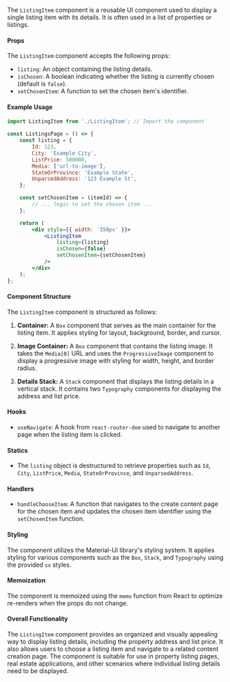 The `ListingItem` component is a reusable UI component used to display a single listing item with its details. It is
often used in a list of properties or listings.

#### Props

The `ListingItem` component accepts the following props:

- `listing`: An object containing the listing details.
- `isChosen`: A boolean indicating whether the listing is currently chosen (default is `false`).
- `setChosenItem`: A function to set the chosen item's identifier.

#### Example Usage

```jsx static
import ListingItem from './ListingItem'; // Import the component

const ListingsPage = () => {
	const listing = {
		Id: 123,
		City: 'Example City',
		ListPrice: 500000,
		Media: ['url-to-image'],
		StateOrProvince: 'Example State',
		UnparsedAddress: '123 Example St',
	};

	const setChosenItem = (itemId) => {
		// ... logic to set the chosen item ...
	};

	return (
		<div style={{ width: '350px' }}>
			<ListingItem
				listing={listing}
				isChosen={false}
				setChosenItem={setChosenItem}
			/>
		</div>
	);
};
```

#### Component Structure

The `ListingItem` component is structured as follows:

1. **Container:** A `Box` component that serves as the main container for the listing item. It applies styling for
   layout, background, border, and cursor.

2. **Image Container:** A `Box` component that contains the listing image. It takes the `Media[0]` URL and uses
   the `ProgressiveImage` component to display a progressive image with styling for width, height, and border radius.

3. **Details Stack:** A `Stack` component that displays the listing details in a vertical stack. It contains
   two `Typography` components for displaying the address and list price.

#### Hooks

- `useNavigate`: A hook from `react-router-dom` used to navigate to another page when the listing item is clicked.

#### Statics

- The `listing` object is destructured to retrieve properties such
  as `Id`, `City`, `ListPrice`, `Media`, `StateOrProvince`, and `UnparsedAddress`.

#### Handlers

- `handleChooseItem`: A function that navigates to the create content page for the chosen item and updates the chosen
  item identifier using the `setChosenItem` function.

#### Styling

The component utilizes the Material-UI library's styling system. It applies styling for various components such as
the `Box`, `Stack`, and `Typography` using the provided `sx` styles.

#### Memoization

The component is memoized using the `memo` function from React to optimize re-renders when the props do not change.

#### Overall Functionality

The `ListingItem` component provides an organized and visually appealing way to display listing details, including the
property address and list price. It also allows users to choose a listing item and navigate to a related content
creation page. The component is suitable for use in property listing pages, real estate applications, and other
scenarios where individual listing details need to be displayed.
